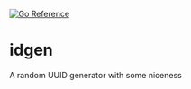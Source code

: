 [![Go Reference](https://pkg.go.dev/badge/github.com/jmhodges/idgen.svg)](https://pkg.go.dev/github.com/jmhodges/idgen)

# idgen
A random UUID generator with some niceness
